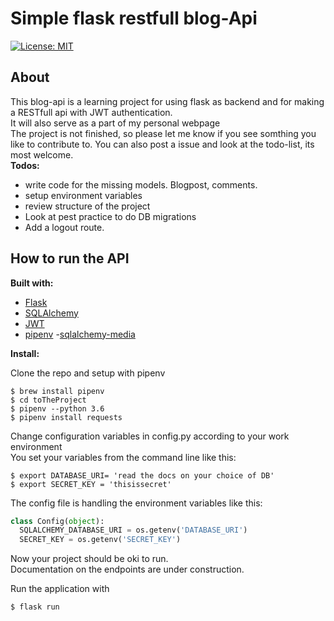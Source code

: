 # Simple flask restfull blog-Api

[![License: MIT](https://img.shields.io/badge/License-MIT-yellow.svg)](https://opensource.org/licenses/MIT)

## About
This blog-api is a learning project for using flask as backend and for making a RESTfull api with JWT authentication.<br>
It will also serve as a part of my personal webpage<br>
The project is not finished, so please let me know if you see somthing you like to contribute to. You can also post a issue and look at the todo-list, its most welcome. <br>
__Todos:__<br>
 - write code for the missing models. Blogpost, comments.
 - setup environment variables
 - review structure of the project
 - Look at pest practice to do DB migrations
 - Add a logout route.

## How to run the API

__Built with:__

- [Flask](https://github.com/pallets/flask)
- [SQLAlchemy](https://github.com/pallets/flask-sqlalchemy)
- [JWT](https://github.com/jpadilla/pyjwt)
- [pipenv](https://pipenv.readthedocs.io/en/latest/)
-[sqlalchemy-media](https://pypi.org/project/sqlalchemy-media/)

__Install:__

Clone the repo and setup with pipenv<br>
```
$ brew install pipenv
$ cd toTheProject
$ pipenv --python 3.6
$ pipenv install requests
```

Change configuration variables in config.py according to your work environment<br>
You set your variables from the command line like this:
```
$ export DATABASE_URI= 'read the docs on your choice of DB'
$ export SECRET_KEY = 'thisissecret'
```
The config file is handling the environment variables like this:
```python
class Config(object):
  SQLALCHEMY_DATABASE_URI = os.getenv('DATABASE_URI')
  SECRET_KEY = os.getenv('SECRET_KEY')
```

Now your project should be oki to run.<br>
Documentation on the endpoints are under construction.

Run the application with

```
$ flask run
```
